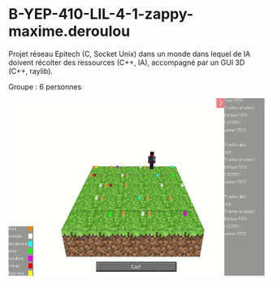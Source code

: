 # B-YEP-410-LIL-4-1-zappy-maxime.deroulou

Projet réseau Epitech (C, Socket Unix) dans un monde dans lequel
de IA doivent récolter des ressources (C++, IA), accompagné par 
un GUI 3D (C++, raylib).

Groupe : 6 personnes

<img src="./zappy_gif.gif" alt="ZAPPY GIF" width="600" height="350">